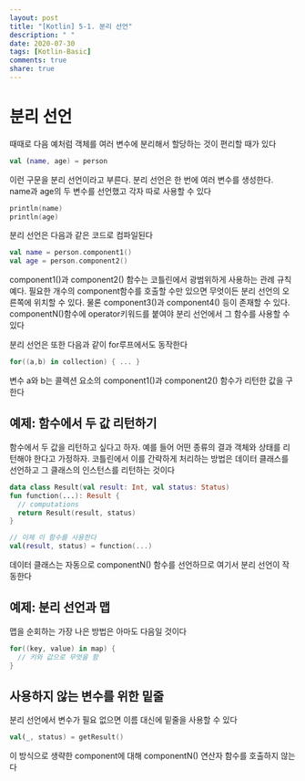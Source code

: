 ```yaml
---
layout: post
title: "[Kotlin] 5-1. 분리 선언"
description: " "
date: 2020-07-30
tags: [Kotlin-Basic]
comments: true
share: true
---
```


# 분리 선언
때때로 다음 예처럼 객체를 여러 변수에 분리해서 할당하는 것이 편리할 때가 있다

```kotlin
val (name, age) = person
```

이런 구문을 분리 선언이라고 부른다. 분리 선언은 한 번에 여러 변수를 생성한다. name과 age의 두 변수를 선언했고 각자 따로 사용할 수 있다

```kotlin
println(name)
println(age)
```

분리 선언은 다음과 같은 코드로 컴파일된다

```kotlin
val name = person.component1()
val age = person.component2()
```

component1()과 component2() 함수는 코틀린에서 광범위하게 사용하는 관례 규칙예다. 필요한 개수의 component함수를 호출할 수만 있으면 무엇이든 분리 선언의 오른쪽에 위치할 수 있다. 물론 component3()과 component4() 등이 존재할 수 있다.   
componentN()함수에 operator키워드를 붙여야 분리 선언에서 그 함수를 사용할 수 있다

분리 선언은 또한 다음과 같이 for루프에서도 동작한다

```kotlin
for((a,b) in collection) { ... }
```

변수 a와 b는 콜렉션 요소의 component1()과 component2() 함수가 리턴한 값을 구한다

## 예제: 함수에서 두 값 리턴하기
함수에서 두 값을 리턴하고 싶다고 하자. 예를 들어 어떤 종류의 결과 객체와 상태를 리턴해야 한다고 가정하자. 코틀린에서 이를 간략하게 처리하는 방법은 데이터 클래스를 선언하고 그 클래스의 인스턴스를 리턴하는 것이다

```kotlin
data class Result(val result: Int, val status: Status)
fun function(...): Result {
  // computations
  return Result(result, status)
}

// 이제 이 함수를 사용한다
val(result, status) = function(...)
```

데이터 클래스는 자동으로 componentN() 함수를 선언하므로 여기서 분리 선언이 작동한다
## 예제: 분리 선언과 맵
맵을 순회하는 가장 나은 방법은 아마도 다음일 것이다

```kotlin
for((key, value) in map) {
  // 키와 값으로 무엇을 함
}
```

## 사용하지 않는 변수를 위한 밑줄
분리 선언에서 변수가 필요 없으면 이름 대신에 밑줄을 사용할 수 있다

```kotlin
val(_, status) = getResult()
```

이 방식으로 생략한 component에 대해 componentN() 연산자 함수를 호출하지 않는다
